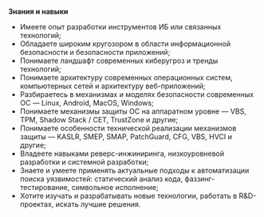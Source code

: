 **Знания и навыки**

- Имеете опыт разработки инструментов ИБ или связанных технологий;
- Обладаете широким кругозором в области информационной безопасности и безопасности приложений;
- Понимаете ландшафт современных киберугроз и тренды технологий;
- Понимаете архитектуру современных операционных систем, компьютерных сетей и архитектуру веб-приложений;
- Разбираетесь в механизмах и моделях безопасности современных ОС — Linux, Android, MacOS, Windows;
- Понимаете механизмы защиты ОС на аппаратном уровне — VBS, TPM, Shadow Stack / CET, TrustZone и другие;
- Понимаете особенности технической реализации механизмов защиты — KASLR, SMEP, SMAP, PatchGuard, CFG, VBS, HVCI и другие;
- Владеете навыками реверс-инжиниринга, низкоуровневой разработки и системной разработки;
- Знаете и умеете применять актуальные подходы к автоматизации поиска уязвимостей: статический анализ кода, фаззинг-тестирование, символьное исполнение;
- Хотите изучать и разрабатывать новые технологии, работать в R&D-проектах, искать лучшие решения.